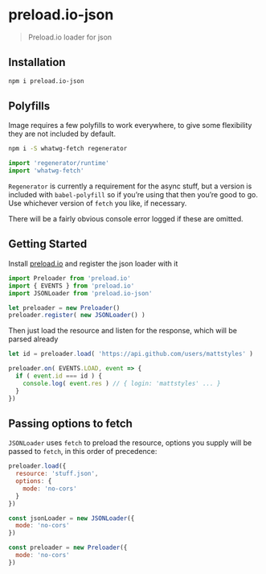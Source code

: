 # preload.io-json

> Preload.io loader for json

## Installation

```sh
npm i preload.io-json
```

## Polyfills

Image requires a few polyfills to work everywhere, to give some flexibility they are not included by default.

```sh
npm i -S whatwg-fetch regenerator
```

```js
import 'regenerator/runtime'
import 'whatwg-fetch'
```

`Regenerator` is currently a requirement for the async stuff, but a version is included with `babel-polyfill` so if you’re using that then you’re good to go. Use whichever version of `fetch` you like, if necessary.

There will be a fairly obvious console error logged if these are omitted.


## Getting Started

Install [preload.io](https://github.com/mattstyles/preload.io) and register the json loader with it

```js
import Preloader from 'preload.io'
import { EVENTS } from 'preload.io'
import JSONLoader from 'preload.io-json'

let preloader = new Preloader()
preloader.register( new JSONLoader() )
```

Then just load the resource and listen for the response, which will be parsed already

```js
let id = preloader.load( 'https://api.github.com/users/mattstyles' )

preloader.on( EVENTS.LOAD, event => {
  if ( event.id === id ) {
    console.log( event.res ) // { login: 'mattstyles' ... }
  }
})
```

## Passing options to fetch

`JSONLoader` uses `fetch` to preload the resource, options you supply will be passed to `fetch`, in this order of precedence:

```js
preloader.load({
  resource: 'stuff.json',
  options: {
    mode: 'no-cors'
  }
})
```

```js
const jsonLoader = new JSONLoader({
  mode: 'no-cors'
})
```

```js
const preloader = new Preloader({
  mode: 'no-cors'
})
```
